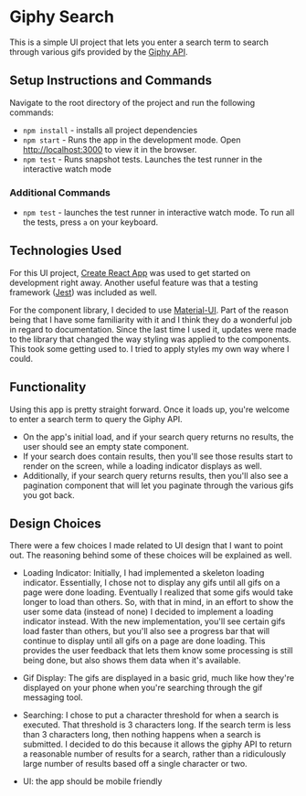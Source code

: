 # Giphy Search

This is a simple UI project that lets you enter a search term to search through various gifs provided by the [Giphy API](https://developers.giphy.com/docs/api/). 


## Setup Instructions and Commands

Navigate to the root directory of the project and run the following commands:

- `npm install` - installs all project dependencies
- `npm start` - Runs the app in the development mode. Open [http://localhost:3000](http://localhost:3000) to view it in the browser.
- `npm test` - Runs snapshot tests. Launches the test runner in the interactive watch mode

### Additional Commands
- `npm test` - launches the test runner in interactive watch mode. To run all the tests, press `a` on your keyboard.


## Technologies Used 
For this UI project, [Create React App](https://github.com/facebook/create-react-app) was used to get started on development right away.
Another useful feature was that a testing framework ([Jest](https://jestjs.io/)) was included as well. 

For the component library, I decided to use [Material-UI](https://material-ui.com/). Part of the reason being that I have some familiarity with it
and I think they do a wonderful job in regard to documentation. Since the last time I used it, updates were made to the library that changed the way styling was applied to the components. 
This took some getting used to. I tried to apply styles my own way where I could. 


## Functionality
Using this app is pretty straight forward. Once it loads up, you're welcome to enter a search term to query the Giphy API.
 - On the app's initial load, and if your search query returns no results, the user should see an empty state component.
 - If your search does contain results, then you'll see those results start to render on the screen, while a loading indicator displays as well.
 - Additionally, if your search query returns results, then you'll also see a pagination component that will let you paginate through the various gifs you got back. 


## Design Choices
There were a few choices I made related to UI design that I want to point out. The reasoning behind some of these choices will be explained as well. 
- Loading Indicator:  Initially, I had implemented a skeleton loading indicator. Essentially, I chose not to display any gifs until all gifs on a page were done loading. 
  Eventually I realized that some gifs would take longer to load than others. So, with that in mind, in an effort to show the user some data (instead of none) I decided to implement a loading indicator instead.
  With the new implementation, you'll see certain gifs load faster than others, but you'll also see a progress bar that will continue to display until all gifs on a page are done loading.
  This provides the user feedback that lets them know some processing is still being done, but also shows them data when it's available.
  
- Gif Display: The gifs are displayed in a basic grid, much like how they're displayed on your phone when you're searching through the gif messaging tool.

- Searching: I chose to put a character threshold for when a search is executed. That threshold is 3 characters long. If the search term is less than 3 characters long, then nothing happens when a search is submitted.
 I decided to do this because it allows the giphy API to return a reasonable number of results for a search, rather than a ridiculously large number of results based off a single character or two. 
 
- UI: the app should be mobile friendly
